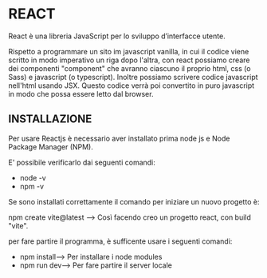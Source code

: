 # REACT 
React è una libreria JavaScript per lo sviluppo d’interfacce utente.

Rispetto a programmare un sito im javascript vanilla, in cui il codice viene scritto in modo imperativo un riga dopo l'altra, con react possiamo creare dei componenti "component" che avranno ciascuno il proprio html, css (o Sass) e javascript (o typescript). 
Inoltre possiamo scrivere codice javascript nell'html usando JSX. 
Questo codice verrà poi convertito in puro javascript in modo che possa essere letto dal browser. 

## INSTALLAZIONE 
Per usare Reactjs è necessario aver installato prima node js e Node Package Manager (NPM). 

E' possibile verificarlo dai seguenti comandi: 
* node -v
* npm -v 

Se sono installati correttamente il comando per iniziare un nuovo progetto è: 

npm create vite@latest --> Così facendo creo un progetto react, con build "vite". 

per fare partire il programma, è sufficente usare i seguenti comandi: 

* npm install--> Per installare i node modules 
* npm run dev--> Per fare partire il server locale    

